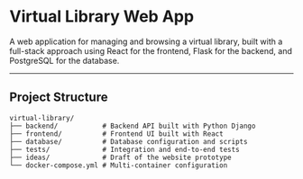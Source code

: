 # Virtual Library Web App

A web application for managing and browsing a virtual library, built with a full-stack approach using React for the frontend, Flask for the backend, and PostgreSQL for the database.

---

## Project Structure

```plaintext
virtual-library/
├── backend/           # Backend API built with Python Django
├── frontend/          # Frontend UI built with React
├── database/          # Database configuration and scripts
├── tests/             # Integration and end-to-end tests
├── ideas/             # Draft of the website prototype
└── docker-compose.yml # Multi-container configuration